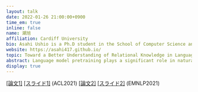 ```yaml
---
layout: talk
date: 2022-01-26 21:00:00+0900
time_em: true
inline: false
name: 潮旭
affiliation: Cardiff University 
bio: Asahi Ushio is a Ph.D student in the School of Computer Science and Informatics at Cardiff University, co-advised by Jose-camacho Collados and Steven Schockaert. He studies natural language processing (NLP), focusing on language model probing and application of language model in tasks such as named-entity recognition (NER) and question generation (QG). In 2021, he did research internships at Amazon supervised by Danushka Bollegala, and Snapchat co-supervised by Francesco Barbieri and Leonardo Neves. Before joining Cardiff University, he had been a full-time research engineer at Cogent Labs from 2018 to 2020. Visit his personal website for more info https://asahiushio.com
website: https://asahi417.github.io/
topic: Toward a Better Understanding of Relational Knowledge in Language Models
abstract: Language model pretraining plays a significant role in natural language processing nowadays, yet we are still far from fully understanding the mechanism of language models. In this talk, I will present our research about relational knowledge in language models, that is one of the important aspects to understand the ability of language models but less studied than others objective such as factual knowledge or syntactic analysis. In short, relational knowledge can be regarded as a capacity to predict the relation among concepts, and utilize it to make a better decision in downstream tasks. In our first work [1], we point out that the current state-of-the-art language models are not capable of solving a simple word analogy task, and our second work [2] presents a finetuning framework to distill the relational knowledge from language models that establishes the best performance in two tasks, which require relation understanding (even better than GPT-3). The series of our researches indicates that language models actually acquire relational knowledge to some extent at the pretraining phase, but we need a specific methodology such as the finetuning scheme presented in our work [2] to extract such knowledge.
display: true
---
```

[[論文1]](https://aclanthology.org/2021.acl-long.280.pdf)
[[スライド1]](https://www.slideshare.net/asahiushio1/202105-acl-bert-is-to-nlp-what-alexnet-is-to-cv-can-pretrained-language-models-identify-analogies)  (ACL2021) [[論文2]](https://aclanthology.org/2021.emnlp-main.712.pdf) [[スライド2]](https://www.slideshare.net/asahiushio1/202111-emnlp-distilling-relation-embeddings-from-pretrained-language-models) (EMNLP2021) 
